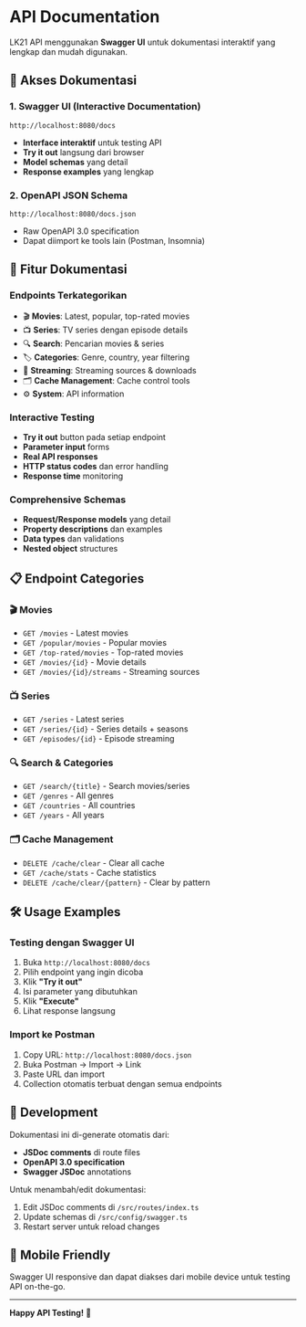 # API Documentation

LK21 API menggunakan **Swagger UI** untuk dokumentasi interaktif yang lengkap dan mudah digunakan.

## 📖 Akses Dokumentasi

### 1. Swagger UI (Interactive Documentation)
```
http://localhost:8080/docs
```
- **Interface interaktif** untuk testing API
- **Try it out** langsung dari browser
- **Model schemas** yang detail
- **Response examples** yang lengkap

### 2. OpenAPI JSON Schema
```
http://localhost:8080/docs.json
```
- Raw OpenAPI 3.0 specification
- Dapat diimport ke tools lain (Postman, Insomnia)

## 🚀 Fitur Dokumentasi

### **Endpoints Terkategorikan**
- 🎬 **Movies**: Latest, popular, top-rated movies
- 📺 **Series**: TV series dengan episode details  
- 🔍 **Search**: Pencarian movies & series
- 🏷️ **Categories**: Genre, country, year filtering
- 📡 **Streaming**: Streaming sources & downloads
- 🗂️ **Cache Management**: Cache control tools
- ⚙️ **System**: API information

### **Interactive Testing**
- **Try it out** button pada setiap endpoint
- **Parameter input** forms
- **Real API responses** 
- **HTTP status codes** dan error handling
- **Response time** monitoring

### **Comprehensive Schemas**
- **Request/Response models** yang detail
- **Property descriptions** dan examples
- **Data types** dan validations
- **Nested object** structures

## 📋 Endpoint Categories

### 🎬 Movies
- `GET /movies` - Latest movies
- `GET /popular/movies` - Popular movies  
- `GET /top-rated/movies` - Top-rated movies
- `GET /movies/{id}` - Movie details
- `GET /movies/{id}/streams` - Streaming sources

### 📺 Series  
- `GET /series` - Latest series
- `GET /series/{id}` - Series details + seasons
- `GET /episodes/{id}` - Episode streaming

### 🔍 Search & Categories
- `GET /search/{title}` - Search movies/series
- `GET /genres` - All genres
- `GET /countries` - All countries  
- `GET /years` - All years

### 🗂️ Cache Management
- `DELETE /cache/clear` - Clear all cache
- `GET /cache/stats` - Cache statistics
- `DELETE /cache/clear/{pattern}` - Clear by pattern

## 🛠️ Usage Examples

### Testing dengan Swagger UI
1. Buka `http://localhost:8080/docs`
2. Pilih endpoint yang ingin dicoba
3. Klik **"Try it out"**
4. Isi parameter yang dibutuhkan
5. Klik **"Execute"**
6. Lihat response langsung

### Import ke Postman
1. Copy URL: `http://localhost:8080/docs.json`
2. Buka Postman → Import → Link
3. Paste URL dan import
4. Collection otomatis terbuat dengan semua endpoints

## 🔧 Development

Dokumentasi ini di-generate otomatis dari:
- **JSDoc comments** di route files
- **OpenAPI 3.0 specification**
- **Swagger JSDoc** annotations

Untuk menambah/edit dokumentasi:
1. Edit JSDoc comments di `/src/routes/index.ts`
2. Update schemas di `/src/config/swagger.ts`
3. Restart server untuk reload changes

## 📱 Mobile Friendly

Swagger UI responsive dan dapat diakses dari mobile device untuk testing API on-the-go.

---

**Happy API Testing!** 🎉
